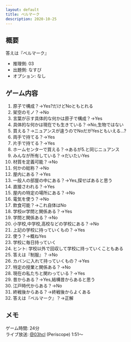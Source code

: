 ```yaml
---
layout: default
title: ベルマーク
description: 2020-10-25
---
```


## 概要

答えは『ベルマーク』

- 推理側: 03
- 出題側: なすび
- オプション: なし

## ゲーム内容

1. 原子で構成？→Yes?だけどNoともとれる
2. 架空のモノ？→No
3. 言葉が示す具体的な何かは原子で構成？→Yes
4. 具体的な何かは現在でも生きている？→No,生物ではない
5. 買える？→ニュアンスが違うのでNoだがYesともいえる…?
6. 両手で持てる？→Yes
7. 片手で持てる？→Yes
8. ホームセンターで買える？→あるが5.と同じニュアンス
9. みんなが所有している？→だいたいYes
10. 材質を定義可能？→No
11. 何かの総称？→No
12. 屋内にある？→Yes
13. 一般人の部屋の中にある？→Yes,探せばあると思う
14. 直接さわれる？→Yes
15. 屋内の特定の場所にある？→No
16. 電気を使う？→No
17. 飲食可能？→これ自体はNo
18. 学校or学問と関係ある？→Yes
19. 学問と関係ある？→No
20. 小学校,中学校,高校などの学校にある？→No
21. 上記の学校に持っていくもの？→Yes
22. 使う？→概ねYes
23. 学校に毎日持っていく
24. ヒント: 学校以外で回収して学校に持っていくこともある
25. 答えは『制服』？→No
26. カバンに入れて持っていくもの？→Yes
27. 特定の授業と関係ある？→No
28. 現在の私たちと関わっている？→Yes
29. 昔からある？→Yes,結構昔からあると思う
30. 江戸時代からある？→No
31. 終戦後からある？→終戦後からよくある
32. 答えは『ベルマーク』？→正解

## メモ

ゲーム時間: 24分  
ライブ放送: [@03hcl](https://www.periscope.tv/03hcl/1lDGLyldmovJm?t=1m51s) (Periscope) 1:51～
